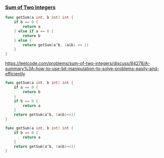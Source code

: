 ### [Sum of Two Integers](https://leetcode.com/problems/sum-of-two-integers/)


```Go
func getSum(a int, b int) int {
    if b == 0 {
        return a
    } else if a == 0 {
        return b
    } else {
        return getSum(a^b, (a&b) << 1)
    }
}
```


https://leetcode.com/problems/sum-of-two-integers/discuss/84278/A-summary%3A-how-to-use-bit-manipulation-to-solve-problems-easily-and-efficiently


```Go
func getSum(a int, b int) int {
    if a == 0 {
        return b
    }
    if b == 0 {
        return a
    }
    return getSum(a^b, (a&b)<<1)
}
```


```Go
func getSum(a int, b int) int {
    if b == 0 {
        return a
    }
    return getSum(a^b, (a&b)<<1)
}
```